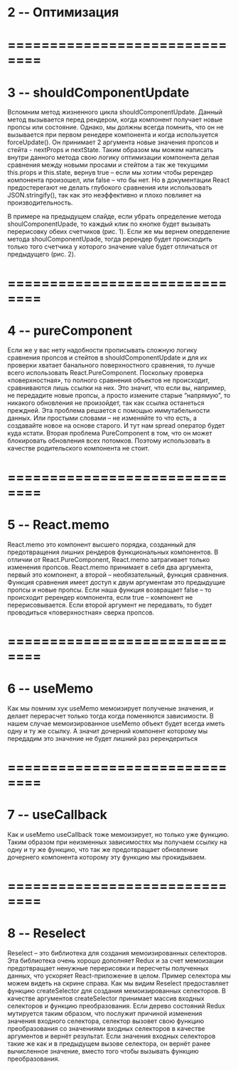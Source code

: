 # 2 -- Оптимизация

# ==============================

# 3 -- shouldComponentUpdate

Вспомним метод жизненного цикла shouldComponentUpdate. Данный метод вызывается перед рендером, 
когда компонент получает новые пропсы или состояние. Однако, мы должны всегда помнить, что он не вызывается при первом ренедере компонента и когда используется forceUpdate().
Он принимает 2 аргумента новые значения пропсов и стейта - nextProps и nextState.
Таким образом мы можем написать внутри данного метода свою логику оптимизации компонента делая сравнения между новыми просами и стейтом а 
так же текущими this.props и this.state, вернув true – если мы хотим чтобы ререндер компонента произошел, или false – что бы нет.
Но в документации React предостерегают не делать глубокого сравнения или использовать JSON.stringify(), 
так как это неэффективно и плохо повлияет на производительность.

В примере на предыдущем слайде, если убрать определение метода shoulComponentUpade, 
то каждый клик по кнопке будет вызывать перерисовку обеих счетчиков (рис. 1).
Если же мы вернем оперделение метода shoulComponentUpade, 
тогда ререндер будет происходить только того счетчика у которого значение value будет отличаться от предыдущего (рис. 2).

# ==============================

# 4 -- pureComponent

Если же у вас нету надобности прописывать сложную логику сравнения пропсов и стейтов в shouldComponentUpdate 
и для их проверки хватает банального поверхностного сравнения, то лучше всего использовать React.PureComponent.
Поскольку проверка «поверхностная», то полного сравнения объектов не происходит, сравниваются лишь ссылки на них. 
Это значит, что если вы, например, не передадите новые пропсы, а просто измените старые “напрямую”, 
то никакого обновления не произойдет, так как ссылка останеться преждней.
Эта проблема решается с помощью иммутабельности данных. Или простыми словами – не изменяйте то что есть, а создавайте новое на основе старого. 
И тут нам spread оператор будет куда кстати.
Вторая проблема PureComponent в том, что он может блокировать обновления всех потомков. 
Поэтому использовать в качестве родительского компонента не стоит.

# ==============================

# 5 -- React.memo

React.memo это компонент высшего порядка, созданный для предотвращения лишних рендеров функциональных компонентов.
В отличии от React.PureComponent, React.memo затрагивает только изменения пропсов.
React.memo принимает в себя два аргумента, первый это компонент, а второй – необязательный, функция сравнения.
Функция сравнения имеет доступ к двум аргументам это предыдущие пропсы и новые пропсы. 
Если наша функция возвращает false – то происходит ререндер компонента, если true – компонент не перерисовывается.
Если второй аргумент не передавать, то будет проводиться «поверхностная» сверка пропсов.

# ==============================

# 6 -- useMemo

Как мы помним хук useMemo мемоизирует полученые значения, и делает перерасчет только тогда когда поменяются зависимости.
В нашем случае мемоизированное useMemo объект будет всегда иметь одну и ту же ссылку. 
А значит дочерний компонент которому мы передадим это значение не будет лишний раз ререндериться

# ==============================

# 7 -- useCallback

Как и useMemo useCallback тоже мемоизирует, но только уже функцию. 
Таким образом при неизменных зависимостях мы получаем ссылку на одну и ту же функцию, 
что так же предотвращает обновление дочернего компонента которому эту функцию мы прокидываем.

# ==============================

# 8 -- Reselect

Reselect – это библиотека для создания мемоизированных селекторов. Эта библиотека очень хорошо дополняет Redux 
и за счет мемоизации предотвращает ненужные перерисовки и пересчеты полученных данных, что ускоряет React-приложение в целом.
Пример селектора мы можем видеть на скрине справа. Как мы видим Reselect предоставляет функцию createSelector 
для создания мемоизированных селекторов.
В качестве аргументов createSelector принимает массив входных селекторов и функцию преобразования.
Если дерево состояний Redux мутируется таким образом, что послужит причиной изменения значения входного селектора, 
селектор вызовет свою функцию преобразования со значениями входных селекторов в качестве аргументов и вернёт результат. 
Если значения входных селекторов такие же как и в предыдущем вызове селектора, он вернёт ранее вычисленное значение, вместо того чтобы вызывать функцию преобразования.

